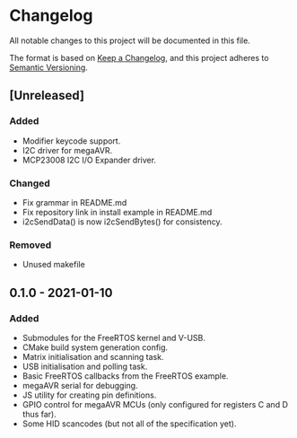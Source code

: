 # Changelog

All notable changes to this project will be documented in this file.

The format is based on [Keep a Changelog](https://keepachangelog.com/en/1.0.0/), and this project adheres to [Semantic Versioning](https://semver.org/spec/v2.0.0.html).

## [Unreleased]

### Added

- Modifier keycode support.
- I2C driver for megaAVR.
- MCP23008 I2C I/O Expander driver.

### Changed

- Fix grammar in README.md
- Fix repository link in install example in README.md
- i2cSendData() is now i2cSendBytes() for consistency.

### Removed

- Unused makefile

## 0.1.0 - 2021-01-10

### Added

- Submodules for the FreeRTOS kernel and V-USB.
- CMake build system generation config.
- Matrix initialisation and scanning task.
- USB initialisation and polling task.
- Basic FreeRTOS callbacks from the FreeRTOS example.
- megaAVR serial for debugging.
- JS utility for creating pin definitions.
- GPIO control for megaAVR MCUs (only configured for registers C and D thus far).
- Some HID scancodes (but not all of the specification yet).

